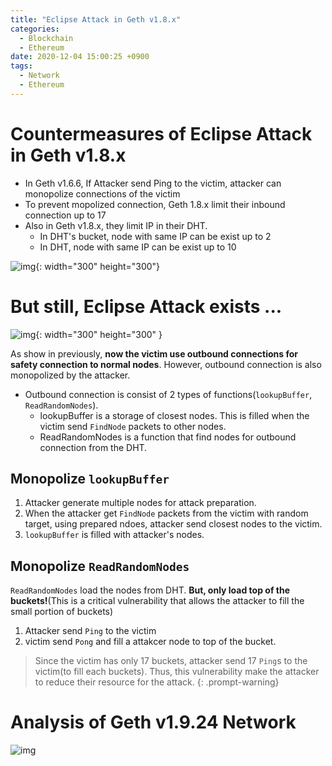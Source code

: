 ```yaml
---
title: "Eclipse Attack in Geth v1.8.x"
categories:
  - Blockchain
  - Ethereum
date: 2020-12-04 15:00:25 +0900
tags:
  - Network
  - Ethereum
---
```


# Countermeasures of Eclipse Attack in Geth v1.8.x
* In Geth v1.6.6, If Attacker send Ping to the victim, attacker can monopolize connections of the victim
* To prevent mopolized connection, Geth 1.8.x limit their inbound connection up to 17
* Also in Geth v1.8.x, they limit IP in their DHT.
  * In DHT's bucket, node with same IP can be exist up to 2
  * In DHT, node with same IP can be exist up to 10
  
![img](../../assets/p/4/monoply2.png){: width="300" height="300"}


# But still, Eclipse Attack exists ...
![img](../../assets/p/5/1.png){: width="300" height="300" }

As show in previously, **now the victim use outbound connections for safety connection to normal nodes**. However, outbound connection is also monopolized by the attacker.

* Outbound connection is consist of 2 types of functions(`lookupBuffer`, `ReadRandomNodes`).
  * lookupBuffer is a storage of closest nodes. This is filled when the victim send `FindNode` packets to other nodes.
  * ReadRandomNodes is a function that find nodes for outbound connection from the DHT.

## Monopolize `lookupBuffer`
1. Attacker generate multiple nodes for attack preparation.
2. When the attacker get `FindNode` packets from the victim with random target, using prepared ndoes, attacker send closest nodes to the victim.
3. `lookupBuffer` is filled with attacker's nodes.

## Monopolize `ReadRandomNodes`
`ReadRandomNodes` load the nodes from DHT. **But, only load top of the buckets!**(This is a critical vulnerability that allows the attacker to fill the small portion of buckets)
1. Attacker send `Ping` to the victim
2. victim send `Pong` and fill a attakcer node to top of the bucket.


> Since the victim has only 17 buckets, attacker send 17 `Ping`s to the victim(to fill each buckets). Thus, this vulnerability make the attacker to reduce their resource for the attack.
{: .prompt-warning}


# Analysis of Geth v1.9.24 Network
![img](../../assets/p/5/3.png)